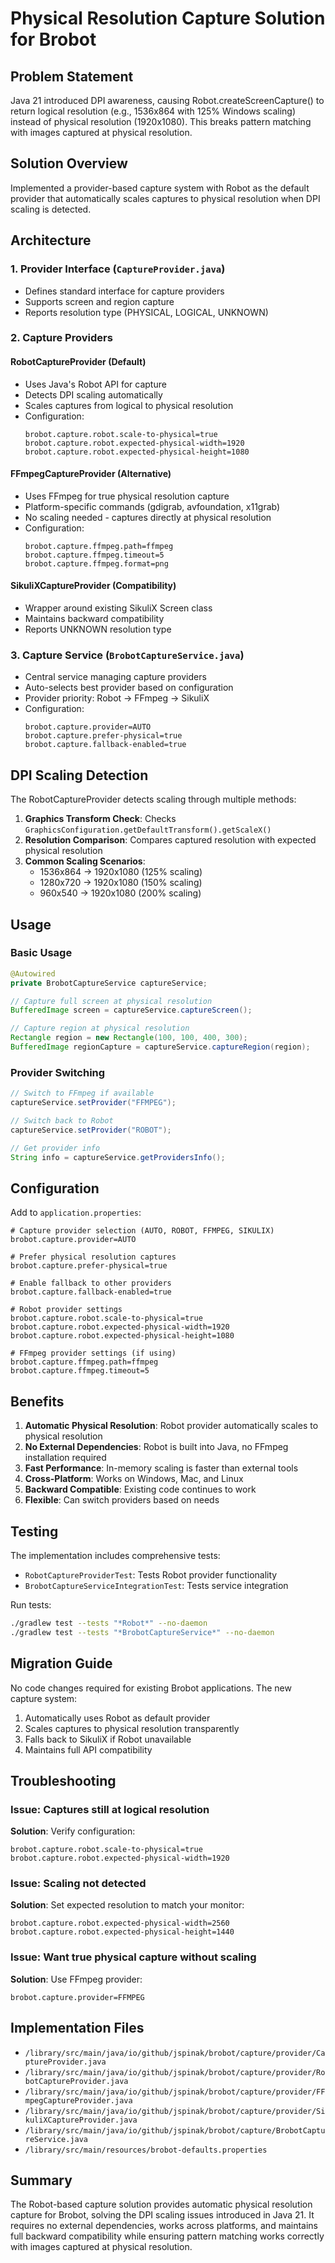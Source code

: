 # Physical Resolution Capture Solution for Brobot

## Problem Statement
Java 21 introduced DPI awareness, causing Robot.createScreenCapture() to return logical resolution (e.g., 1536x864 with 125% Windows scaling) instead of physical resolution (1920x1080). This breaks pattern matching with images captured at physical resolution.

## Solution Overview
Implemented a provider-based capture system with Robot as the default provider that automatically scales captures to physical resolution when DPI scaling is detected.

## Architecture

### 1. Provider Interface (`CaptureProvider.java`)
- Defines standard interface for capture providers
- Supports screen and region capture
- Reports resolution type (PHYSICAL, LOGICAL, UNKNOWN)

### 2. Capture Providers

#### RobotCaptureProvider (Default)
- Uses Java's Robot API for capture
- Detects DPI scaling automatically
- Scales captures from logical to physical resolution
- Configuration:
  ```properties
  brobot.capture.robot.scale-to-physical=true
  brobot.capture.robot.expected-physical-width=1920
  brobot.capture.robot.expected-physical-height=1080
  ```

#### FFmpegCaptureProvider (Alternative)
- Uses FFmpeg for true physical resolution capture
- Platform-specific commands (gdigrab, avfoundation, x11grab)
- No scaling needed - captures directly at physical resolution
- Configuration:
  ```properties
  brobot.capture.ffmpeg.path=ffmpeg
  brobot.capture.ffmpeg.timeout=5
  brobot.capture.ffmpeg.format=png
  ```

#### SikuliXCaptureProvider (Compatibility)
- Wrapper around existing SikuliX Screen class
- Maintains backward compatibility
- Reports UNKNOWN resolution type

### 3. Capture Service (`BrobotCaptureService.java`)
- Central service managing capture providers
- Auto-selects best provider based on configuration
- Provider priority: Robot → FFmpeg → SikuliX
- Configuration:
  ```properties
  brobot.capture.provider=AUTO
  brobot.capture.prefer-physical=true
  brobot.capture.fallback-enabled=true
  ```

## DPI Scaling Detection

The RobotCaptureProvider detects scaling through multiple methods:

1. **Graphics Transform Check**: Checks `GraphicsConfiguration.getDefaultTransform().getScaleX()`
2. **Resolution Comparison**: Compares captured resolution with expected physical resolution
3. **Common Scaling Scenarios**:
   - 1536x864 → 1920x1080 (125% scaling)
   - 1280x720 → 1920x1080 (150% scaling)
   - 960x540 → 1920x1080 (200% scaling)

## Usage

### Basic Usage
```java
@Autowired
private BrobotCaptureService captureService;

// Capture full screen at physical resolution
BufferedImage screen = captureService.captureScreen();

// Capture region at physical resolution
Rectangle region = new Rectangle(100, 100, 400, 300);
BufferedImage regionCapture = captureService.captureRegion(region);
```

### Provider Switching
```java
// Switch to FFmpeg if available
captureService.setProvider("FFMPEG");

// Switch back to Robot
captureService.setProvider("ROBOT");

// Get provider info
String info = captureService.getProvidersInfo();
```

## Configuration

Add to `application.properties`:

```properties
# Capture provider selection (AUTO, ROBOT, FFMPEG, SIKULIX)
brobot.capture.provider=AUTO

# Prefer physical resolution captures
brobot.capture.prefer-physical=true

# Enable fallback to other providers
brobot.capture.fallback-enabled=true

# Robot provider settings
brobot.capture.robot.scale-to-physical=true
brobot.capture.robot.expected-physical-width=1920
brobot.capture.robot.expected-physical-height=1080

# FFmpeg provider settings (if using)
brobot.capture.ffmpeg.path=ffmpeg
brobot.capture.ffmpeg.timeout=5
```

## Benefits

1. **Automatic Physical Resolution**: Robot provider automatically scales to physical resolution
2. **No External Dependencies**: Robot is built into Java, no FFmpeg installation required
3. **Fast Performance**: In-memory scaling is faster than external tools
4. **Cross-Platform**: Works on Windows, Mac, and Linux
5. **Backward Compatible**: Existing code continues to work
6. **Flexible**: Can switch providers based on needs

## Testing

The implementation includes comprehensive tests:
- `RobotCaptureProviderTest`: Tests Robot provider functionality
- `BrobotCaptureServiceIntegrationTest`: Tests service integration

Run tests:
```bash
./gradlew test --tests "*Robot*" --no-daemon
./gradlew test --tests "*BrobotCaptureService*" --no-daemon
```

## Migration Guide

No code changes required for existing Brobot applications. The new capture system:
1. Automatically uses Robot as default provider
2. Scales captures to physical resolution transparently
3. Falls back to SikuliX if Robot unavailable
4. Maintains full API compatibility

## Troubleshooting

### Issue: Captures still at logical resolution
**Solution**: Verify configuration:
```properties
brobot.capture.robot.scale-to-physical=true
brobot.capture.robot.expected-physical-width=1920
```

### Issue: Scaling not detected
**Solution**: Set expected resolution to match your monitor:
```properties
brobot.capture.robot.expected-physical-width=2560
brobot.capture.robot.expected-physical-height=1440
```

### Issue: Want true physical capture without scaling
**Solution**: Use FFmpeg provider:
```properties
brobot.capture.provider=FFMPEG
```

## Implementation Files

- `/library/src/main/java/io/github/jspinak/brobot/capture/provider/CaptureProvider.java`
- `/library/src/main/java/io/github/jspinak/brobot/capture/provider/RobotCaptureProvider.java`
- `/library/src/main/java/io/github/jspinak/brobot/capture/provider/FFmpegCaptureProvider.java`
- `/library/src/main/java/io/github/jspinak/brobot/capture/provider/SikuliXCaptureProvider.java`
- `/library/src/main/java/io/github/jspinak/brobot/capture/BrobotCaptureService.java`
- `/library/src/main/resources/brobot-defaults.properties`

## Summary

The Robot-based capture solution provides automatic physical resolution capture for Brobot, solving the DPI scaling issues introduced in Java 21. It requires no external dependencies, works across platforms, and maintains full backward compatibility while ensuring pattern matching works correctly with images captured at physical resolution.